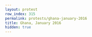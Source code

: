 ```yaml
---
layout: protest
row_index: 315
permalink: protests/ghana-january-2016
title: Ghana, January 2016
hidden: true
---
```

